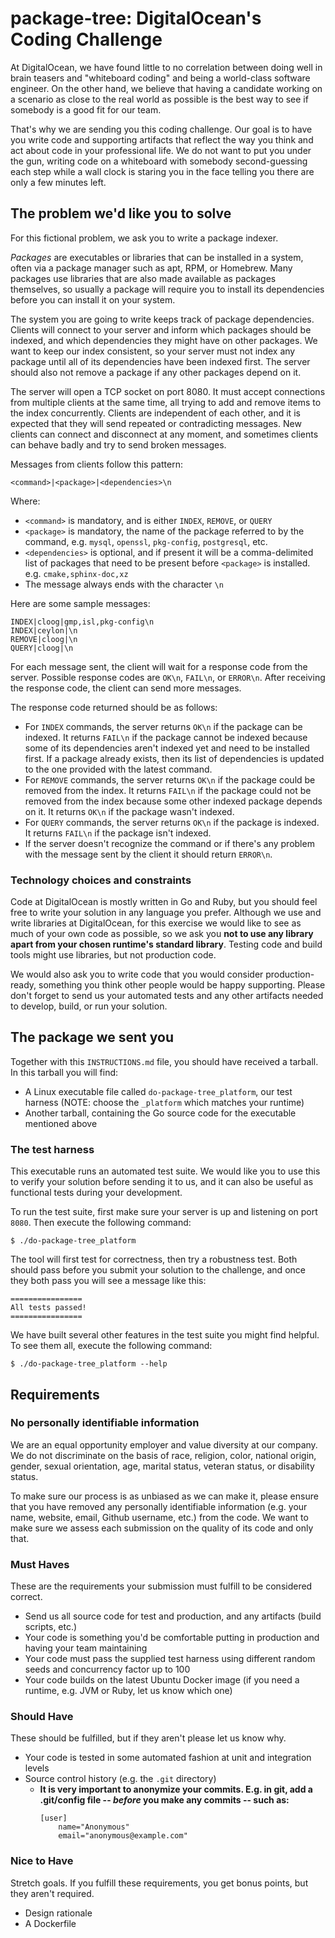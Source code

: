 # package-tree: DigitalOcean's Coding Challenge

At DigitalOcean, we have found little to no correlation between doing well in
brain teasers and "whiteboard coding" and being a world-class software engineer.
On the other hand, we believe that having a candidate working on a scenario as
close to the real world as possible is the best way to see if somebody is a good
fit for our team.

That's why we are sending you this coding challenge. Our goal is to have you
write code and supporting artifacts that reflect the way you think and act about
code in your professional life. We do not want to put you under the gun, writing
code on a whiteboard with somebody second-guessing each step while a wall clock
is staring you in the face telling you there are only a few minutes left.

## The problem we'd like you to solve

For this fictional problem, we ask you to write a package indexer.

_Packages_ are executables or libraries that can be installed in a system, often
via a package manager such as apt, RPM, or Homebrew. Many packages use libraries
that are also made available as packages themselves, so usually a package will
require you to install its dependencies before you can install it on your
system.

The system you are going to write keeps track of package dependencies. Clients
will connect to your server and inform which packages should be indexed, and
which dependencies they might have on other packages. We want to keep our index
consistent, so your server must not index any package until all of its
dependencies have been indexed first. The server should also not remove a
package if any other packages depend on it.

The server will open a TCP socket on port 8080. It must accept connections from
multiple clients at the same time, all trying to add and remove items to the
index concurrently. Clients are independent of each other, and it is expected
that they will send repeated or contradicting messages. New clients can connect
and disconnect at any moment, and sometimes clients can behave badly and try to
send broken messages.

Messages from clients follow this pattern:

```
<command>|<package>|<dependencies>\n
```

Where:

- `<command>` is mandatory, and is either `INDEX`, `REMOVE`, or `QUERY`
- `<package>` is mandatory, the name of the package referred to by the command,
  e.g. `mysql`, `openssl`, `pkg-config`, `postgresql`, etc.
- `<dependencies>` is optional, and if present it will be a comma-delimited list
  of packages that need to be present before `<package>` is installed. e.g.
  `cmake,sphinx-doc,xz`
- The message always ends with the character `\n`

Here are some sample messages:

```
INDEX|cloog|gmp,isl,pkg-config\n
INDEX|ceylon|\n
REMOVE|cloog|\n
QUERY|cloog|\n
```

For each message sent, the client will wait for a response code from the server.
Possible response codes are `OK\n`, `FAIL\n`, or `ERROR\n`. After receiving the
response code, the client can send more messages.

The response code returned should be as follows:

- For `INDEX` commands, the server returns `OK\n` if the package can be indexed.
  It returns `FAIL\n` if the package cannot be indexed because some of its
  dependencies aren't indexed yet and need to be installed first. If a package
  already exists, then its list of dependencies is updated to the one provided
  with the latest command.
- For `REMOVE` commands, the server returns `OK\n` if the package could be
  removed from the index. It returns `FAIL\n` if the package could not be
  removed from the index because some other indexed package depends on it. It
  returns `OK\n` if the package wasn't indexed.
- For `QUERY` commands, the server returns `OK\n` if the package is indexed. It
  returns `FAIL\n` if the package isn't indexed.
- If the server doesn't recognize the command or if there's any problem with the
  message sent by the client it should return `ERROR\n`.

### Technology choices and constraints

Code at DigitalOcean is mostly written in Go and Ruby, but you should feel free
to write your solution in any language you prefer. Although we use and write
libraries at DigitalOcean, for this exercise we would like to see as much of
your own code as possible, so we ask you **not to use any library apart from
your chosen runtime's standard library**. Testing code and build tools might use
libraries, but not production code.

We would also ask you to write code that you would consider production-ready,
something you think other people would be happy supporting. Please don't forget
to send us your automated tests and any other artifacts needed to develop,
build, or run your solution.

## The package we sent you

Together with this `INSTRUCTIONS.md` file, you should have received a tarball.
In this tarball you will find:

- A Linux executable file called `do-package-tree_platform`, our test harness
  (NOTE: choose the `_platform` which matches your runtime)
- Another tarball, containing the Go source code for the executable mentioned
  above

### The test harness

This executable runs an automated test suite. We would like you to use this to
verify your solution before sending it to us, and it can also be useful as
functional tests during your development.

To run the test suite, first make sure your server is up and listening on port
`8080`. Then execute the following command:

```
$ ./do-package-tree_platform
```

The tool will first test for correctness, then try a robustness test. Both
should pass before you submit your solution to the challenge, and once they both
pass you will see a message like this:

```
================
All tests passed!
================
```

We have built several other features in the test suite you might find helpful.
To see them all, execute the following command:

```
$ ./do-package-tree_platform --help
```

## Requirements

### No personally identifiable information

We are an equal opportunity employer and value diversity at our company. We do
not discriminate on the basis of race, religion, color, national origin, gender,
sexual orientation, age, marital status, veteran status, or disability status.

To make sure our process is as unbiased as we can make it, please ensure that
you have removed any personally identifiable information (e.g. your name,
website, email, Github username, etc.) from the code. We want to make sure we
assess each submission on the quality of its code and only that.

### Must Haves

These are the requirements your submission must fulfill to be considered
correct.

- Send us all source code for test and production, and any artifacts (build
  scripts, etc.)
- Your code is something you'd be comfortable putting in production and having
  your team maintaining
- Your code must pass the supplied test harness using different random seeds and
  concurrency factor up to 100
- Your code builds on the latest Ubuntu Docker image (if you need a runtime,
  e.g. JVM or Ruby, let us know which one)

### Should Have

These should be fulfilled, but if they aren't please let us know why.

- Your code is tested in some automated fashion at unit and integration levels
- Source control history (e.g. the `.git` directory)
  - **It is very important to anonymize your commits. E.g. in git, add a
    .git/config file -- _before_ you make any commits -- such as:**
    ```
    [user]
        name="Anonymous"
        email="anonymous@example.com"
    ```

### Nice to Have

Stretch goals. If you fulfill these requirements, you get bonus points, but they
aren't required.

- Design rationale
- A Dockerfile
